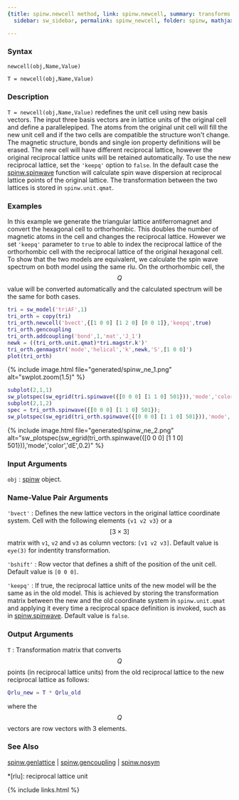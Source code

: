 ```yaml
---
{title: spinw.newcell method, link: spinw.newcell, summary: transforms lattice, keywords: sample,
  sidebar: sw_sidebar, permalink: spinw_newcell, folder: spinw, mathjax: true}

---
```

  
### Syntax
  
`newcell(obj,Name,Value)`
 
`T = newcell(obj,Name,Value)`
  
### Description
  
`T = newcell(obj,Name,Value)` redefines the unit cell using new basis
vectors. The input three basis vectors are in lattice units of the
original cell and define a parallelepiped. The atoms from the original
unit cell will fill the new unit cell and if the two cells are compatible
the structure won't change. The magnetic structure, bonds and single ion
property definitions will be erased. The new cell will have different
reciprocal lattice, however the original reciprocal lattice units will be
retained automatically. To use the new reciprocal lattice, set the
`'keepq'` option to `false`. In the default case the [spinw.spinwave](spinw_spinwave)
function will calculate spin wave dispersion at reciprocal lattice points
of the original lattice. The transformation between the two lattices is
stored in `spinw.unit.qmat`.
  
### Examples
  
In this example we generate the triangular lattice antiferromagnet and
convert the hexagonal cell to orthorhombic. This doubles the number of
magnetic atoms in the cell and changes the reciprocal lattice. However we
set `'keepq'` parameter to `true` to able to index the reciprocal lattice
of the orthorhombic cell with the reciprocal lattice of the original
hexagonal cell. To show that the two models are equivalent, we calculate
the spin wave spectrum on both model using the same rlu. On the
orthorhombic cell, the $$Q$$ value will be converted automatically and the
calculated spectrum will be the same for both cases.
 
```matlab
tri = sw_model('triAF',1)
tri_orth = copy(tri)
tri_orth.newcell('bvect',{[1 0 0] [1 2 0] [0 0 1]},'keepq',true)
tri_orth.gencoupling
tri_orth.addcoupling('bond',1,'mat','J_1')
newk = ((tri_orth.unit.qmat)*tri.magstr.k')'
tri_orth.genmagstr('mode','helical','k',newk,'S',[1 0 0]')
plot(tri_orth)
```
 
{% include image.html file="generated/spinw_ne_1.png" alt="swplot.zoom(1.5)" %}
```matlab
subplot(2,1,1)
sw_plotspec(sw_egrid(tri.spinwave({[0 0 0] [1 1 0] 501})),'mode','color','dE',0.2)
subplot(2,1,2)
spec = tri_orth.spinwave({[0 0 0] [1 1 0] 501});
sw_plotspec(sw_egrid(tri_orth.spinwave({[0 0 0] [1 1 0] 501})),'mode','color','dE',0.2)
```
 
{% include image.html file="generated/spinw_ne_2.png" alt="sw_plotspec(sw_egrid(tri_orth.spinwave({[0 0 0] [1 1 0] 501})),'mode','color','dE',0.2)" %}
  
### Input Arguments
  
`obj`
: [spinw](spinw) object.
  
### Name-Value Pair Arguments
  
`'bvect'`
: Defines the new lattice vectors in the original lattice
  coordinate system. Cell with the following elements
  `{v1 v2 v3}` or a $$[3\times 3]$$ matrix with `v1`, `v2` and `v3` as column
  vectors: `[v1 v2 v3]`. Default value is `eye(3)` for indentity
  transformation.
  
`'bshift'`
: Row vector that defines a shift of the position of the unit cell.
  Default value is `[0 0 0]`.
  
`'keepq'`
: If true, the reciprocal lattice units of the new model will be
  the same as in the old model. This is achieved by storing the
  transformation matrix between the new and the old coordinate system in
  `spinw.unit.qmat` and applying it every time a reciprocal space
  definition is invoked, such as in [spinw.spinwave](spinw_spinwave). Default value is
  `false`.
  
### Output Arguments
  
`T`
: Transformation matrix that converts $$Q$$ points (in reciprocal
      lattice units) from the old reciprocal lattice to the new
      reciprocal lattice as follows:
  ```matlab
  Qrlu_new = T * Qrlu_old
  ```
  where the $$Q$$ vectors are row vectors with 3 elements.
  
### See Also
  
[spinw.genlattice](spinw_genlattice) \| [spinw.gencoupling](spinw_gencoupling) \| [spinw.nosym](spinw_nosym)
 
*[rlu]: reciprocal lattice unit
 

{% include links.html %}
